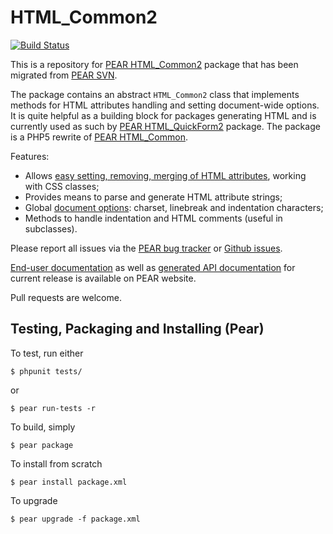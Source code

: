 # HTML_Common2

[![Build Status](https://travis-ci.org/pear/HTML_Common2.svg?branch=trunk)](https://travis-ci.org/pear/HTML_Common2)

This is a repository for [PEAR HTML_Common2] package that has been migrated from [PEAR SVN].

The package contains an abstract `HTML_Common2` class that implements methods for HTML attributes handling and
setting document-wide options. It is quite helpful as a building block for packages generating HTML and is currently
used as such by [PEAR HTML_QuickForm2] package. The package is a PHP5 rewrite of [PEAR HTML_Common].

Features:

 * Allows [easy setting, removing, merging of HTML attributes](http://pear.php.net/manual/en/package.html.html-common2.attributes.php),
   working with CSS classes;
 * Provides means to parse and generate HTML attribute strings;
 * Global [document options](http://pear.php.net/manual/en/package.html.html-common2.options.php):
   charset, linebreak and indentation characters;
 * Methods to handle indentation and HTML comments (useful in subclasses).

Please report all issues via the [PEAR bug tracker] or [Github issues].

[End-user documentation](http://pear.php.net/manual/en/package.html.html-common2.php) as well as
[generated API documentation](http://pear.php.net/package/HTML_Common2/docs/latest/) for current release is available
on PEAR website.

Pull requests are welcome.

[PEAR HTML_Common2]: http://pear.php.net/package/HTML_Common2/
[PEAR HTML_Common]: http://pear.php.net/package/HTML_Common/
[PEAR HTML_QuickForm2]: http://pear.php.net/package/HTML_QuickForm2/
[PEAR SVN]: https://svn.php.net/repository/pear/packages/HTML_Common2
[PEAR bug tracker]: http://pear.php.net/bugs/search.php?cmd=display&package_name[]=HTML_Common2
[Github issues]: https://github.com/pear/HTML_Common2/issues

## Testing, Packaging and Installing (Pear)

To test, run either

    $ phpunit tests/

or

    $ pear run-tests -r

To build, simply

    $ pear package

To install from scratch

    $ pear install package.xml

To upgrade

    $ pear upgrade -f package.xml
